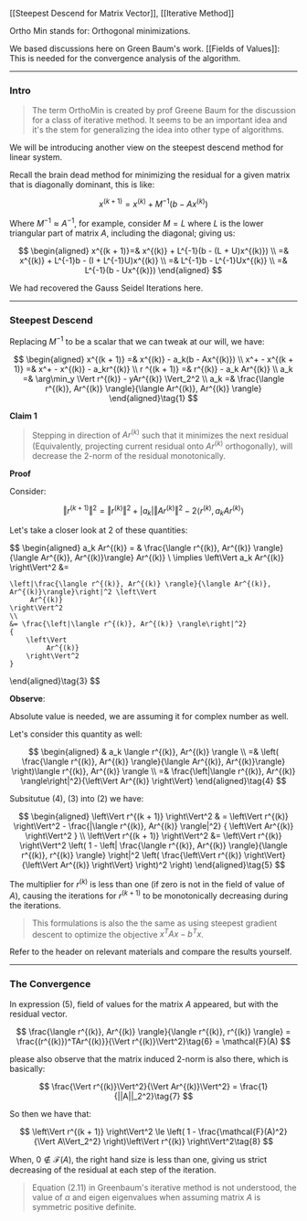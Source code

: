 [[Steepest Descend for Matrix Vector]], [[Iterative Method]]

Ortho Min stands for: Orthogonal minimizations. 

We based discussions here on Green Baum's work. 
[[Fields of Values]]: This is needed for the convergence analysis of the algorithm. 

---
### **Intro**

> The term OrthoMin is created by prof Greene Baum for the discussion for a class of iterative method. It seems to be an important idea and it's the stem for generalizing the idea into other type of algorithms. 

We will be introducing another view on the steepest descend method for linear system. 

Recall the brain dead method for minimizing the residual for a given matrix that is diagonally dominant, this is like: 

$$
x^{(k + 1)} = x^{(k)} + M^{-1}(b - Ax^{(k)})
$$

Where $M^{-1}\approx A^{-1}$, for example, consider $M = L$ where $L$ is the lower triangular part of matrix $A$, including the diagonal; giving us: 

$$
\begin{aligned}
    x^{(k + 1)}=& x^{(k)} + L^{-1}(b - (L + U)x^{(k)})
    \\
    =& x^{(k)} + L^{-1}b - (I + L^{-1}U)x^{(k)}
    \\
    =& L^{-1}b - L^{-1}Ux^{(k)}
    \\
    =& L^{-1}(b - Ux^{(k)})
\end{aligned}
$$

We had recovered the Gauss Seidel Iterations here. 

---
### **Steepest Descend**

Replacing $M^{-1}$ to be a scalar that we can tweak at our will, we have: 

$$
\begin{aligned}
    x^{(k + 1)} =& x^{(k)} - a_k(b - Ax^{(k)})
    \\
    x^+ - x^{(k + 1)} =& x^+ - x^{(k)} - a_kr^{(k)}
    \\
    r ^{(k + 1)} =& r^{(k)} - a_k Ar^{(k)}
    \\
    a_k =& \arg\min_y \Vert
        r^{(k)} - yAr^{(k)}
    \Vert_2^2
    \\
    a_k =& \frac{\langle r^{(k)}, Ar^{(k)} \rangle}{\langle Ar^{(k)}, Ar^{(k)} \rangle}
\end{aligned}\tag{1}
$$

**Claim 1**

> Stepping in direction of $Ar^{(k)}$ such that it minimizes the next residual (Equivalently, projecting current residual onto $Ar^{(k)}$ orthogonally), will decrease the 2-norm of the residual monotonically. 

**Proof**

Consider: 

$$
\left\Vert
    r^{(k + 1)}
\right\Vert^2 = 
\left\Vert
    r^{(k)}
\right\Vert^2 + |a_k| \left\Vert
     Ar^{(k)}
\right\Vert^2 - 
2\langle r^{(k)}, a_k Ar^{(k)} \rangle
\tag{2}
$$

Let's take a closer look at 2 of these quantities: 

$$
\begin{aligned}
    a_k Ar^{(k)} = &
        \frac{\langle r^{(k)}, Ar^{(k)} \rangle}{\langle Ar^{(k)}, Ar^{(k)}\rangle} Ar^{(k)}
    \\
    \implies 
    \left\Vert
         a_k Ar^{(k)}
    \right\Vert^2 &= 
    
    \left|\frac{\langle r^{(k)}, Ar^{(k)} \rangle}{\langle Ar^{(k)}, Ar^{(k)}\rangle}\right|^2 \left\Vert
         Ar^{(k)}
    \right\Vert^2
    \\
    &= \frac{\left|\langle r^{(k)}, Ar^{(k)} \rangle\right|^2}
    {
        \left\Vert
             Ar^{(k)}
        \right\Vert^2
    }
\end{aligned}\tag{3}
$$

**Observe**: 

Absolute value is needed, we are assuming it for complex number as well. 

Let's consider this quantity as well: 

$$
\begin{aligned}
    & a_k \langle r^{(k)}, Ar^{(k)} \rangle \\
    =& 
    \left(
        \frac{\langle r^{(k)}, Ar^{(k)} \rangle}{\langle Ar^{(k)}, Ar^{(k)}\rangle}
    \right)\langle r^{(k)}, Ar^{(k)} \rangle
    \\
     =& \frac{\left|\langle r^{(k)}, Ar^{(k)} \rangle\right|^2}{\left\Vert
        Ar^{(k)}
    \right\Vert}
\end{aligned}\tag{4}
$$

Subsitutue (4), (3) into (2) we have: 

$$
\begin{aligned}
    \left\Vert
         r^{(k + 1)}
    \right\Vert^2 
    & = 
    \left\Vert
         r^{(k)}
    \right\Vert^2 - 
    \frac{|\langle r^{(k)}, Ar^{(k)} \rangle|^2}
    {
        \left\Vert
            Ar^{(k)}
        \right\Vert^2
    }
    \\
    \left\Vert
         r^{(k + 1)}
    \right\Vert^2 
    &= \left\Vert
         r^{(k)}
    \right\Vert^2
    \left(
        1 - 
        \left|
            \frac{\langle r^{(k)}, Ar^{(k)} \rangle}{\langle r^{(k)}, r^{(k)} \rangle}
        \right|^2
        \left(
            \frac{\left\Vert
                 r^{(k)}
            \right\Vert}{\left\Vert
                 Ar^{(k)}
            \right\Vert}
        \right)^2
    \right)
\end{aligned}\tag{5}
$$

The multiplier for $r^{(k)}$ is less than one (if zero is not in the field of value of $A$), causing the iterations for $r^{(k + 1)}$ to be monotonically decreasing during the iterations. 

> This formulations is also the the same as using steepest gradient descent to optimize the objective $x^TAx - b^Tx$. 

Refer to the header on relevant materials and compare the results yourself. 

---
### **The Convergence**

In expression (5), field of values for the matrix $A$ appeared, but with the residual vector. 


$$
\frac{\langle r^{(k)}, Ar^{(k)} \rangle}{\langle r^{(k)}, r^{(k)} \rangle} =
\frac{(r^{(k)})^TAr^{(k)}}{\Vert r^{(k)}\Vert^2}\tag{6} = \mathcal{F}(A)
$$

please also observe that the matrix induced 2-norm is also there, which is basically: 

$$
\frac{\Vert r^{(k)}\Vert^2}{\Vert Ar^{(k)}\Vert^2} = \frac{1}{||A||_2^2}\tag{7}
$$

So then we have that: 

$$
\left\Vert
     r^{(k + 1)}
\right\Vert^2 \le \left(
    1 - \frac{\mathcal{F}(A)^2}{\Vert A\Vert_2^2}
\right)\left\Vert
     r^{(k)}
\right\Vert^2\tag{8}
$$

When, $0\not\in \mathcal{F}(A)$, the right hand size is less than one, giving us strict decreasing of the residual at each step of the iteration. 


> Equation (2.11) in Greenbaum's iterative method is not understood, the value of $\alpha$ and eigen eigenvalues when assuming matrix $A$ is symmetric positive definite. 
